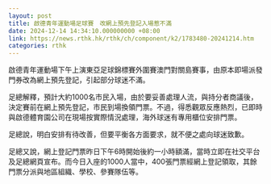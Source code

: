 ```yaml
---
layout: post
title: 啟德青年運動場足球賽　改網上預先登記入場惹不滿
date: 2024-12-14 14:34:10.000000000 +08:00
link: https://news.rthk.hk/rthk/ch/component/k2/1783480-20241214.htm
categories: rthk
---
```


啟德青年運動場下午上演東亞足球錦標賽外圍賽澳門對關島賽事，由原本即場派發門券改為網上預先登記，引起部分球迷不滿。

足總解釋，預計大約1000名市民入場，由於要妥善處理人流，與持分者商議後，決定賽前在網上預先登記，市民到場換領門票。不過，得悉觀眾反應熱烈，已即時與啟德體育園公司在現場按實際情況處理，海外球迷有專用櫃位安排門票。

足總說，明白安排有待改善，但要平衡各方面要求，就不便之處向球迷致歉。

足總又說，網上登記門票昨日下午6時開始後約一小時額滿，當時立即在社交平台及足總網頁宣布。而今日入座的1000人當中，400張門票經網上登記領取，其餘門票分派與地區組織、學校、參賽隊伍等。
